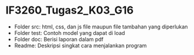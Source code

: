 # IF3260_Tugas2_K03_G16

- Folder src: html, css, dan js file maupun file tambahan yang diperlukan
- Folder test: Contoh model yang dapat di load
- Folder doc: Berisi laporan dalam pdf
- Readme: Deskripsi singkat cara menjalankan program
